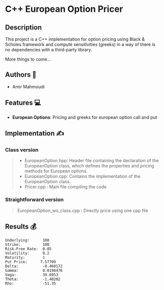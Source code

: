 # C++ European Option Pricer

## Description

This project is a C++ implementation for option pricing using Black & Scholes framework and compute sensitivities (greeks) in a way of there is no dependencies with a third-party library.

More things to come...

## Authors 🧠

- Amir Mahmoudi

## Features 💻

- **European Options**: Pricing and greeks for european option call and put

## Implementation ✍️
### Class version

>- EuropeanOption.hpp: Header file containing the declaration of the EuropeanOption class, which defines the properties and pricing methods for European options.
>- EuropeanOption.cpp: Contains the implementation of the EuropeanOption class.
>- Pricer.cpp : Main file compiling the code

### Straightforward version

>EuropeanOption_wo_class.cpp : Directly price using one cpp file

## Results 💰

```[Running] cd "d:\Pricer_Cpp\" && g++ Pricer.cpp -o Pricer && "d:\Pricer_Cpp\"Pricer
Underlying:      100
Strike:          100
Risk-Free Rate:  0.05
Volatility:      0.2
Maturity:        1
Put Price:      7.57709
Delta:           -0.460172
Gamma:           0.0198476
Vega:            39.6953
Theta:           -1.40202
Rho:             -51.35
```